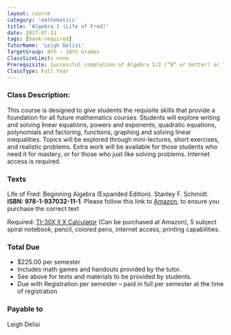 ```yaml
---
layout: course
category: 'mathematics'
title: 'Algebra 1 (Life of Fred)'
date: 2017-07-11
tags: [book-required]
TutorName: 'Leigh Delisi'
TargetGroup: 8th – 10th Grades
ClassSizeLimit: none
Prerequisite: Successful completion of Algebra 1/2 (“B” or better) or Tutor approval.
ClassType: Full Year
---
```


### Class Description:
This course is designed to give students the requisite skills that provide a foundation for all future mathematics courses. Students will explore writing and solving linear equations, powers and exponents, quadratic equations, polynomials and factoring, functions, graphing and solving linear inequalities. Topics will be explored through mini-lectures, short exercises, and realistic problems. Extra work will be available for those students who need it for mastery, or for those who just like solving problems. Internet access is required.

### Texts
Life of Fred: Beginning Algebra (Expanded Edition). Stanley F. Schmidt. **ISBN: 978-1-937032-11-1**. Please follow this link to [Amazon](http://www.amazon.com/Life-Fred-Beginning-Algebra-Expanded/dp/1937032116/ref=sr_1_1?ie=UTF8&qid=1463706192&sr=8-1&keywords=Life+of+Fred+algebra), to ensure you purchase the correct text

Required: [TI-30X II X Calculator](http://www.amazon.com/Texas-Instruments-Scientific-Calculator-Accents/dp/B00000JBNX/ref=sr_1_1?ie=UTF8&qid=1463707003&sr=8-1&keywords=IT+30+X+II+s) (Can be purchased at Amazon), 5 subject spiral notebook, pencil, colored pens, internet access, printing capabilities.

### Total Due
* $225.00 per semester
* Includes math games and handouts provided by the tutor.
* See above for texts and materials to be provided by students.
* Due with Registration per semester – paid in full per semester at the time of registration

### Payable to
Leigh Delisi